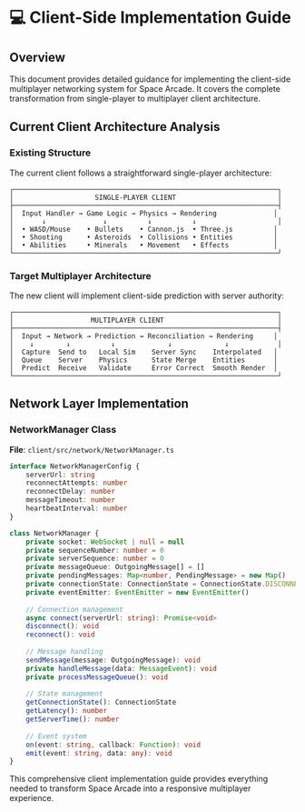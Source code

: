 # 💻 Client-Side Implementation Guide

## Overview

This document provides detailed guidance for implementing the client-side multiplayer networking system for Space Arcade. It covers the complete transformation from single-player to multiplayer client architecture.

## Current Client Architecture Analysis

### Existing Structure
The current client follows a straightforward single-player architecture:

```
┌─────────────────────────────────────────────────────────────────┐
│                    SINGLE-PLAYER CLIENT                         │
├─────────────────────────────────────────────────────────────────┤
│  Input Handler → Game Logic → Physics → Rendering              │
│       ↓              ↓          ↓          ↓                    │
│  • WASD/Mouse    • Bullets    • Cannon.js  • Three.js          │
│  • Shooting      • Asteroids  • Collisions • Entities          │
│  • Abilities     • Minerals   • Movement   • Effects           │
└─────────────────────────────────────────────────────────────────┘
```

### Target Multiplayer Architecture
The new client will implement client-side prediction with server authority:

```
┌─────────────────────────────────────────────────────────────────┐
│                   MULTIPLAYER CLIENT                            │
├─────────────────────────────────────────────────────────────────┤
│  Input → Network → Prediction → Reconciliation → Rendering     │
│    ↓        ↓          ↓             ↓             ↓            │
│  Capture  Send to   Local Sim    Server Sync    Interpolated   │
│  Queue    Server    Physics      State Merge    Entities       │
│  Predict  Receive   Validate     Error Correct  Smooth Render  │
└─────────────────────────────────────────────────────────────────┘
```

## Network Layer Implementation

### NetworkManager Class
**File**: `client/src/network/NetworkManager.ts`

```typescript
interface NetworkManagerConfig {
    serverUrl: string
    reconnectAttempts: number
    reconnectDelay: number
    messageTimeout: number
    heartbeatInterval: number
}

class NetworkManager {
    private socket: WebSocket | null = null
    private sequenceNumber: number = 0
    private serverSequence: number = 0
    private messageQueue: OutgoingMessage[] = []
    private pendingMessages: Map<number, PendingMessage> = new Map()
    private connectionState: ConnectionState = ConnectionState.DISCONNECTED
    private eventEmitter: EventEmitter = new EventEmitter()
    
    // Connection management
    async connect(serverUrl: string): Promise<void>
    disconnect(): void
    reconnect(): void
    
    // Message handling
    sendMessage(message: OutgoingMessage): void
    private handleMessage(data: MessageEvent): void
    private processMessageQueue(): void
    
    // State management
    getConnectionState(): ConnectionState
    getLatency(): number
    getServerTime(): number
    
    // Event system
    on(event: string, callback: Function): void
    emit(event: string, data: any): void
}
```

This comprehensive client implementation guide provides everything needed to transform Space Arcade into a responsive multiplayer experience. 
